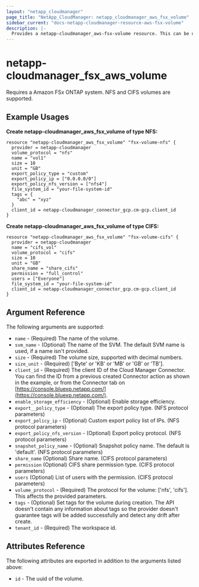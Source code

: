 ```yaml
---
layout: "netapp_cloudmanager"
page_title: "NetApp_CloudManager: netapp_cloudmanager_aws_fsx_volume"
sidebar_current: "docs-netapp-cloudmanager-resource-aws-fsx-volume"
description: |-
  Provides a netapp-cloudmanager_aws-fsx-volume resource. This can be used to create, update, and delete volumes for Amazon FSx ONTAP.
---
```


# netapp-cloudmanager_fsx_aws_volume

Requires a Amazon FSx ONTAP system.
NFS and CIFS volumes are supported.

## Example Usages

**Create netapp-cloudmanager_aws_fsx_volume of type NFS:**

```
resource "netapp-cloudmanager_aws_fsx_volume" "fsx-volume-nfs" {
  provider = netapp-cloudmanager
  volume_protocol = "nfs"
  name = "vol1"
  size = 10
  unit = "GB"
  export_policy_type = "custom"
  export_policy_ip = ["0.0.0.0/0"]
  export_policy_nfs_version = ["nfs4"]
  file_system_id = "your-file-system-id"
  tags = {
    "abc" = "xyz"
  }
  client_id = netapp-cloudmanager_connector_gcp.cm-gcp.client_id
}
```

**Create netapp-cloudmanager_aws_fsx_volume of type CIFS:**

```
resource "netapp-cloudmanager_aws_fsx_volume" "fsx-volume-cifs" {
  provider = netapp-cloudmanager
  name = "cifs_vol"
  volume_protocol = "cifs"
  size = 10
  unit = "GB"
  share_name = "share_cifs"
  permission = "full_control"
  users = ["Everyone"]
  file_system_id = "your-file-system-id"
  client_id = netapp-cloudmanager_connector_gcp.cm-gcp.client_id
}
```


## Argument Reference

The following arguments are supported:

* `name` - (Required) The name of the volume.
* `svm_name` - (Optional) The name of the SVM. The default SVM name is used, if a name isn't provided.
* `size` - (Required) The volume size, supported with decimal numbers.
* `size_unit` - (Required) ['Byte' or 'KB' or 'MB' or 'GB' or 'TB'].
* `client_id` - (Required) The client ID of the Cloud Manager Connector. You can find the ID from a previous created Connector action as shown in the example, or from the Connector tab on [https://console.bluexp.netapp.com/](https://console.bluexp.netapp.com/).
* `enable_storage_efficiency` - (Optional) Enable storage efficiency.
* `export__policy_type` - (Optional) The export policy type. (NFS protocol parameters)
* `export_policy_ip` - (Optional) Custom export policy list of IPs. (NFS protocol parameters)
* `export_policy_nfs_version` - (Optional) Export policy protocol. (NFS protocol parameters)
* `snapshot_policy_name` - (Optional) Snapshot policy name. The default is 'default'. (NFS protocol parameters)
* `share_name` (Optional) Share name. (CIFS protocol parameters)
* `permission` (Optional) CIFS share permission type. (CIFS protocol parameters)
* `users` (Optional) List of users with the permission. (CIFS protocol parameters)
* `volume_protocol` - (Required) The protocol for the volume: ['nfs', 'cifs']. This affects the provided parameters.
*  `tags` - (Optional) Set tags for the volume during creation. The API doesn't contain any information about tags so the provider doesn't guarantee tags will be added successfully and detect any drift after create.
* `tenant_id` - (Required) The workspace id.


## Attributes Reference

The following attributes are exported in addition to the arguments listed above:

* `id` - The uuid of the volume.


